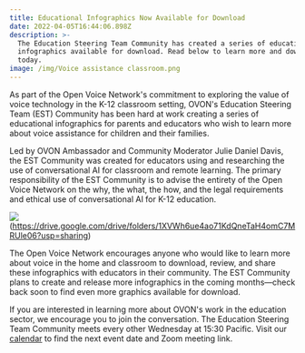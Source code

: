 ```yaml
---
title: Educational Infographics Now Available for Download
date: 2022-04-05T16:44:06.898Z
description: >-
  The Education Steering Team Community has created a series of educational
  infographics available for download. Read below to learn more and download
  today.
image: /img/Voice assistance classroom.png
---
```

As part of the Open Voice Network's commitment to exploring the value of voice technology in the K-12 classroom setting, OVON's Education Steering Team (EST) Community has been hard at work creating a series of educational infographics for parents and educators who wish to learn more about voice assistance for children and their families.

Led by OVON Ambassador and Community Moderator Julie Daniel Davis, the EST Community was created for educators using and researching the use of conversational AI for classroom and remote learning. The primary responsibility of the EST Community is to advise the entirety of the Open Voice Network on the why, the what, the how, and the legal requirements and ethical use of conversational AI for K-12 education.

![](/img/open-voice-network-ovon-voice-worthy-of-user-trust-blog-educational-infographics-now-available-for-download-library-button.png)(https://drive.google.com/drive/folders/1XVWh6ue4ao71KdQneTaH4omC7MRUle06?usp=sharing)

The Open Voice Network encourages anyone who would like to learn more about voice in the home and classroom to download, review, and share these infographics with educators in their community. The EST Community plans to create and release more infographics in the coming months—check back soon to find even more graphics available for download.

If you are interested in learning more about OVON's work in the education sector, we encourage you to join the conversation. The Education Steering Team Community meets every other Wednesday at 15:30 Pacific. Visit our [calendar](https://openvoicenetwork.org/calendar/) to find the next event date and Zoom meeting link.
